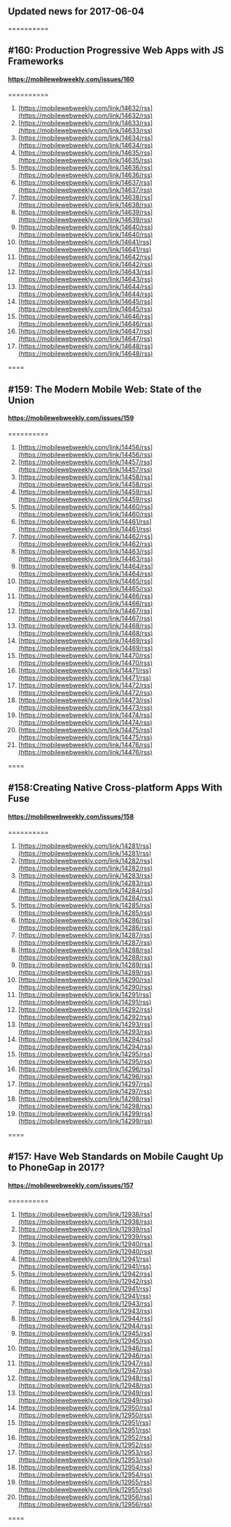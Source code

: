 ## Updated news for 2017-06-04 

==========
## #160: Production Progressive Web Apps with JS Frameworks
#### https://mobilewebweekly.com/issues/160

==========
  1. [https://mobilewebweekly.com/link/14632/rss](https://mobilewebweekly.com/link/14632/rss) 
  2. [https://mobilewebweekly.com/link/14633/rss](https://mobilewebweekly.com/link/14633/rss) 
  3. [https://mobilewebweekly.com/link/14634/rss](https://mobilewebweekly.com/link/14634/rss) 
  4. [https://mobilewebweekly.com/link/14635/rss](https://mobilewebweekly.com/link/14635/rss) 
  5. [https://mobilewebweekly.com/link/14636/rss](https://mobilewebweekly.com/link/14636/rss) 
  7. [https://mobilewebweekly.com/link/14637/rss](https://mobilewebweekly.com/link/14637/rss) 
  8. [https://mobilewebweekly.com/link/14638/rss](https://mobilewebweekly.com/link/14638/rss) 
  9. [https://mobilewebweekly.com/link/14639/rss](https://mobilewebweekly.com/link/14639/rss) 
  10. [https://mobilewebweekly.com/link/14640/rss](https://mobilewebweekly.com/link/14640/rss) 
  11. [https://mobilewebweekly.com/link/14641/rss](https://mobilewebweekly.com/link/14641/rss) 
  12. [https://mobilewebweekly.com/link/14642/rss](https://mobilewebweekly.com/link/14642/rss) 
  13. [https://mobilewebweekly.com/link/14643/rss](https://mobilewebweekly.com/link/14643/rss) 
  14. [https://mobilewebweekly.com/link/14644/rss](https://mobilewebweekly.com/link/14644/rss) 
  15. [https://mobilewebweekly.com/link/14645/rss](https://mobilewebweekly.com/link/14645/rss) 
  16. [https://mobilewebweekly.com/link/14646/rss](https://mobilewebweekly.com/link/14646/rss) 
  17. [https://mobilewebweekly.com/link/14647/rss](https://mobilewebweekly.com/link/14647/rss) 
  18. [https://mobilewebweekly.com/link/14648/rss](https://mobilewebweekly.com/link/14648/rss) 

====
## #159: The Modern Mobile Web: State of the Union
#### https://mobilewebweekly.com/issues/159

==========
  1. [https://mobilewebweekly.com/link/14456/rss](https://mobilewebweekly.com/link/14456/rss) 
  2. [https://mobilewebweekly.com/link/14457/rss](https://mobilewebweekly.com/link/14457/rss) 
  3. [https://mobilewebweekly.com/link/14458/rss](https://mobilewebweekly.com/link/14458/rss) 
  4. [https://mobilewebweekly.com/link/14459/rss](https://mobilewebweekly.com/link/14459/rss) 
  5. [https://mobilewebweekly.com/link/14460/rss](https://mobilewebweekly.com/link/14460/rss) 
  7. [https://mobilewebweekly.com/link/14461/rss](https://mobilewebweekly.com/link/14461/rss) 
  8. [https://mobilewebweekly.com/link/14462/rss](https://mobilewebweekly.com/link/14462/rss) 
  9. [https://mobilewebweekly.com/link/14463/rss](https://mobilewebweekly.com/link/14463/rss) 
  10. [https://mobilewebweekly.com/link/14464/rss](https://mobilewebweekly.com/link/14464/rss) 
  11. [https://mobilewebweekly.com/link/14465/rss](https://mobilewebweekly.com/link/14465/rss) 
  12. [https://mobilewebweekly.com/link/14466/rss](https://mobilewebweekly.com/link/14466/rss) 
  13. [https://mobilewebweekly.com/link/14467/rss](https://mobilewebweekly.com/link/14467/rss) 
  14. [https://mobilewebweekly.com/link/14468/rss](https://mobilewebweekly.com/link/14468/rss) 
  15. [https://mobilewebweekly.com/link/14469/rss](https://mobilewebweekly.com/link/14469/rss) 
  16. [https://mobilewebweekly.com/link/14470/rss](https://mobilewebweekly.com/link/14470/rss) 
  17. [https://mobilewebweekly.com/link/14471/rss](https://mobilewebweekly.com/link/14471/rss) 
  18. [https://mobilewebweekly.com/link/14472/rss](https://mobilewebweekly.com/link/14472/rss) 
  19. [https://mobilewebweekly.com/link/14473/rss](https://mobilewebweekly.com/link/14473/rss) 
  20. [https://mobilewebweekly.com/link/14474/rss](https://mobilewebweekly.com/link/14474/rss) 
  21. [https://mobilewebweekly.com/link/14475/rss](https://mobilewebweekly.com/link/14475/rss) 
  22. [https://mobilewebweekly.com/link/14476/rss](https://mobilewebweekly.com/link/14476/rss) 

====
##  #158:Creating Native Cross-platform Apps With Fuse
#### https://mobilewebweekly.com/issues/158

==========
  1. [https://mobilewebweekly.com/link/14281/rss](https://mobilewebweekly.com/link/14281/rss) 
  2. [https://mobilewebweekly.com/link/14282/rss](https://mobilewebweekly.com/link/14282/rss) 
  3. [https://mobilewebweekly.com/link/14283/rss](https://mobilewebweekly.com/link/14283/rss) 
  4. [https://mobilewebweekly.com/link/14284/rss](https://mobilewebweekly.com/link/14284/rss) 
  5. [https://mobilewebweekly.com/link/14285/rss](https://mobilewebweekly.com/link/14285/rss) 
  6. [https://mobilewebweekly.com/link/14286/rss](https://mobilewebweekly.com/link/14286/rss) 
  8. [https://mobilewebweekly.com/link/14287/rss](https://mobilewebweekly.com/link/14287/rss) 
  9. [https://mobilewebweekly.com/link/14288/rss](https://mobilewebweekly.com/link/14288/rss) 
  10. [https://mobilewebweekly.com/link/14289/rss](https://mobilewebweekly.com/link/14289/rss) 
  11. [https://mobilewebweekly.com/link/14290/rss](https://mobilewebweekly.com/link/14290/rss) 
  12. [https://mobilewebweekly.com/link/14291/rss](https://mobilewebweekly.com/link/14291/rss) 
  13. [https://mobilewebweekly.com/link/14292/rss](https://mobilewebweekly.com/link/14292/rss) 
  14. [https://mobilewebweekly.com/link/14293/rss](https://mobilewebweekly.com/link/14293/rss) 
  15. [https://mobilewebweekly.com/link/14294/rss](https://mobilewebweekly.com/link/14294/rss) 
  16. [https://mobilewebweekly.com/link/14295/rss](https://mobilewebweekly.com/link/14295/rss) 
  17. [https://mobilewebweekly.com/link/14296/rss](https://mobilewebweekly.com/link/14296/rss) 
  18. [https://mobilewebweekly.com/link/14297/rss](https://mobilewebweekly.com/link/14297/rss) 
  19. [https://mobilewebweekly.com/link/14298/rss](https://mobilewebweekly.com/link/14298/rss) 
  20. [https://mobilewebweekly.com/link/14299/rss](https://mobilewebweekly.com/link/14299/rss) 

====
## #157: Have Web Standards on Mobile Caught Up to PhoneGap in 2017?
#### https://mobilewebweekly.com/issues/157

==========
  1. [https://mobilewebweekly.com/link/12938/rss](https://mobilewebweekly.com/link/12938/rss) 
  2. [https://mobilewebweekly.com/link/12939/rss](https://mobilewebweekly.com/link/12939/rss) 
  3. [https://mobilewebweekly.com/link/12940/rss](https://mobilewebweekly.com/link/12940/rss) 
  4. [https://mobilewebweekly.com/link/12941/rss](https://mobilewebweekly.com/link/12941/rss) 
  5. [https://mobilewebweekly.com/link/12942/rss](https://mobilewebweekly.com/link/12942/rss) 
  6. [https://mobilewebweekly.com/link/12941/rss](https://mobilewebweekly.com/link/12941/rss) 
  7. [https://mobilewebweekly.com/link/12943/rss](https://mobilewebweekly.com/link/12943/rss) 
  8. [https://mobilewebweekly.com/link/12944/rss](https://mobilewebweekly.com/link/12944/rss) 
  9. [https://mobilewebweekly.com/link/12945/rss](https://mobilewebweekly.com/link/12945/rss) 
  10. [https://mobilewebweekly.com/link/12946/rss](https://mobilewebweekly.com/link/12946/rss) 
  11. [https://mobilewebweekly.com/link/12947/rss](https://mobilewebweekly.com/link/12947/rss) 
  12. [https://mobilewebweekly.com/link/12948/rss](https://mobilewebweekly.com/link/12948/rss) 
  13. [https://mobilewebweekly.com/link/12949/rss](https://mobilewebweekly.com/link/12949/rss) 
  14. [https://mobilewebweekly.com/link/12950/rss](https://mobilewebweekly.com/link/12950/rss) 
  15. [https://mobilewebweekly.com/link/12951/rss](https://mobilewebweekly.com/link/12951/rss) 
  16. [https://mobilewebweekly.com/link/12952/rss](https://mobilewebweekly.com/link/12952/rss) 
  17. [https://mobilewebweekly.com/link/12953/rss](https://mobilewebweekly.com/link/12953/rss) 
  18. [https://mobilewebweekly.com/link/12954/rss](https://mobilewebweekly.com/link/12954/rss) 
  19. [https://mobilewebweekly.com/link/12955/rss](https://mobilewebweekly.com/link/12955/rss) 
  20. [https://mobilewebweekly.com/link/12956/rss](https://mobilewebweekly.com/link/12956/rss) 

====
